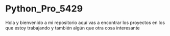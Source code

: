 # Python_Pro_5429

Hola y bienvenido a mi repositorio aquí vas a encontrar los proyectos
en los que estoy trabajando y también algún que otra cosa interesante
